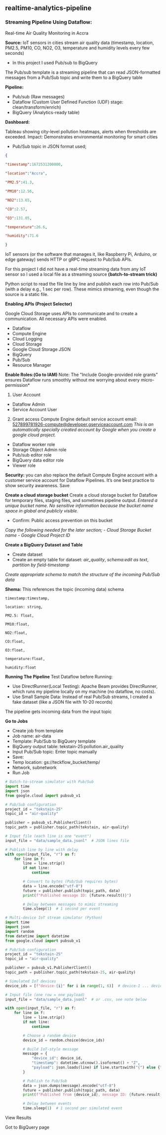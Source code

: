 ## realtime-analytics-pipeline

### Streaming Pipeline Using Dataflow: 
Real-time Air Quality Monitoring in Accra

**Source:** IoT sensors in cities stream air quality data (timestamp, location, PM2.5, PM10, CO, NO2, O3, temperature and humidity levels every few seconds)

- In this project I used Pub/sub to BigQuery 
  
The Pub/sub template is a streaming pipeline that can read JSON-formatted messages from a Pub/Sub topic and write them to a BigQuery table 

**Pipeline:**  
- Pub/sub (Raw messages) 
- Dataflow (Custom User Defined Function (UDF) stage: clean/transform/enrich)
- BigQuery (Analytics-ready table) 

**Dashboard:** 

Tableau showing city-level pollution heatmaps, alerts when thresholds are exceeded. 
Impact: Demonstrates environmental monitoring for smart cities 

- Pub/Sub topic in JSON format used;
```JSON  
{
     
"timestamp":1672531200000,

"location":"Accra",

"PM2.5":41.3,

"PM10":12.56,

"NO2":13.65,

"CO":2.57,

"O3":131.05,

"temperature":26.6,

"humidity":71.6

}

```
IoT sensors (or the software that manages it, like Raspberry Pi, Arduino, or edge gateway) sends HTTP or gRPC request to Pub/Sub APIs.

For this project I did not have a real-time streaming data from any IoT sensor so I used a local file as a streaming source **(batch-to-stream trick)**

Python script to read the file line by line and publish each row into Pub/Sub (with a delay e.g., 1 sec per row). These mimics streaming, even though the source is a static file.

**Enabling APIs (Project Selector)**

Google Cloud Storage uses APIs to communicate and to create a communication. All necessary APIs were enabled.
- Dataflow
- Compute Engine
- Cloud Logging
- Cloud Storage
- Google Cloud Storage JSON
- BigQuery
- Pub/Sub
- Resource Manager

**Enable Roles:(Go to IAM)**
Note: The "Include Google-provided role grants" ensures Dataflow runs smoothly without me worrying about every micro-permission* 
1. User Account
- Dataflow Admin
- Service Account User
  
2. Grant access
Compute Engine default service account email: 527899781926-compute@developer.gserviceaccount.com
*This is an automatically specially created account by Google when you create a google cloud project.*
- Dataflow worker role
- Storage Object Admin role
- Pub/sub editor role
- BigQuery data editor role
- Viewer role
  
**Security:** you can also replace the default Compute Engine account with a customer service account for Dataflow Pipelines. It’s one best practice to show security awareness.
Save

**Create a cloud storage bucket**
Create a cloud storage bucket for Dataflow for temporary files, staging files, and sometimes pipeline output.
*Entered a unique bucket name. No sensitive information because the bucket name space in global and publicly visible.*
- Confirm: Public access prevention on this bucket

*Copy the following needed for the later section;*
*- Cloud Storage Bucket name*
*- Google Cloud Project ID*

**Create a BigQuery Dataset and Table**
- Create dataset
- Create an empty table for dataset: *air_quality*, *schema:edit as text*, *partition by field-timestamp*
  
*Create appropriate schema to match the structure of the incoming Pub/Sub data*

**Shema:** This references the topic (incoming data) schema
```    
timestamp:timestamp,

location: string,

PM2.5: float,

PM10:float,

NO2:float,

CO:float,

O3:float,

temperature:float,

humidity:float

```
**Running The Pipeline**
Test Dataflow before Running: 
- Use DirectRunner(Local Testing): Apache Beam provides DirectRunner, which runs my pipeline locally on my machine (no dataflow, no costs).
- Use Small Sample Data: Instead of real Pub/Sub streams, I created a fake dataset (like a JSON file with 10-20 records)
  
The pipeline gets incoming data from the input topic

**Go to Jobs**
- Create job from template
- Job name: air-data
- Template: Pub/Sub to BigQuery template
- BigQuery output table: tekstain-25:pollution.air_quality 
- Input Pub/Sub topic: Enter topic manually 
- Save: 
- Temp location: gs://teckflow_bucket/temp/
- Network, subnetwork
- Run Job

  
```python
# Batch-to-stream simulator with Pub/Sub
import time
import json
from google.cloud import pubsub_v1

# Pub/Sub configuration
project_id = "tekstain-25"
topic_id = "air-quality"

publisher = pubsub_v1.PublisherClient()
topic_path = publisher.topic_path(tekstain, air-quality)

# Input file (each line is one "event")
input_file = "data/sample_data.jsonl"  # JSON lines file

# Publish line by line with delay
with open(input_file, "r") as f:
    for line in f:
        line = line.strip()
        if not line:
            continue

        # Convert to bytes (Pub/Sub requires bytes)
        data = line.encode("utf-8")
        future = publisher.publish(topic_path, data)
        print(f"Published message ID: {future.result()}")

        # Delay between messages to mimic streaming
        time.sleep(1)  # 1 second per event
```

```python
# Multi-device IoT stream simulator (Python)
import time
import json
import random
from datetime import datetime
from google.cloud import pubsub_v1

# Pub/Sub configuration
project_id = "tekstain-25"
topic_id = "air-quality"

publisher = pubsub_v1.PublisherClient()
topic_path = publisher.topic_path(tekstain-25, air-quality)

# Simulated IoT devices
device_ids = [f"device-{i}" for i in range(1, 6)]  # device-1 ... device-5

# Input file (one row = one payload)
input_file = "data/sample_data.jsonl"  # or .csv, see note below

with open(input_file, "r") as f:
    for line in f:
        line = line.strip()
        if not line:
            continue

        # Choose a random device
        device_id = random.choice(device_ids)

        # Build IoT-style message
        message = {
            "device_id": device_id,
            "timestamp": datetime.utcnow().isoformat() + "Z",
            "payload": json.loads(line) if line.startswith("{") else {"raw": line}
        }

        # Publish to Pub/Sub
        data = json.dumps(message).encode("utf-8")
        future = publisher.publish(topic_path, data)
        print(f"Published from {device_id}, message ID: {future.result()}")

        # Delay between events
        time.sleep(1)  # 1 second per simulated event
```

View Results

Got to BigQuery page
